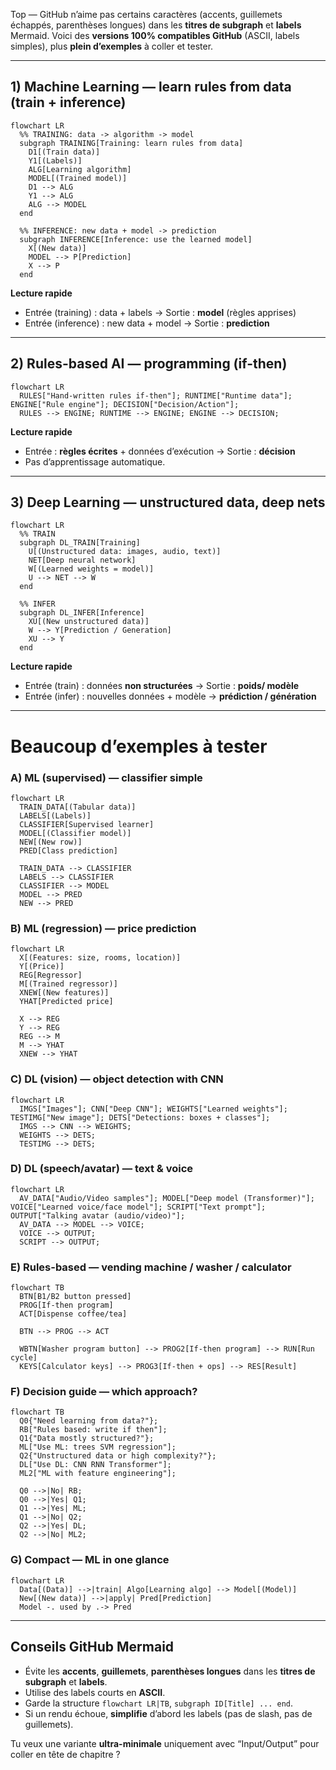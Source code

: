 Top — GitHub n’aime pas certains caractères (accents, guillemets échappés, parenthèses longues) dans les **titres de subgraph** et **labels** Mermaid.
Voici des **versions 100% compatibles GitHub** (ASCII, labels simples), plus **plein d’exemples** à coller et tester.

---

## 1) Machine Learning — learn rules from data (train + inference)

```mermaid
flowchart LR
  %% TRAINING: data -> algorithm -> model
  subgraph TRAINING[Training: learn rules from data]
    D1[(Train data)]
    Y1[(Labels)]
    ALG[Learning algorithm]
    MODEL[(Trained model)]
    D1 --> ALG
    Y1 --> ALG
    ALG --> MODEL
  end

  %% INFERENCE: new data + model -> prediction
  subgraph INFERENCE[Inference: use the learned model]
    X[(New data)]
    MODEL --> P[Prediction]
    X --> P
  end
```

**Lecture rapide**

* Entrée (training) : data + labels → Sortie : **model** (règles apprises)
* Entrée (inference) : new data + model → Sortie : **prediction**

---

## 2) Rules-based AI — programming (if-then)

```mermaid
flowchart LR
  RULES["Hand-written rules if-then"]; RUNTIME["Runtime data"]; ENGINE["Rule engine"]; DECISION["Decision/Action"];
  RULES --> ENGINE; RUNTIME --> ENGINE; ENGINE --> DECISION;
```

**Lecture rapide**

* Entrée : **règles écrites** + données d’exécution → Sortie : **décision**
* Pas d’apprentissage automatique.

---

## 3) Deep Learning — unstructured data, deep nets

```mermaid
flowchart LR
  %% TRAIN
  subgraph DL_TRAIN[Training]
    U[(Unstructured data: images, audio, text)]
    NET[Deep neural network]
    W[(Learned weights = model)]
    U --> NET --> W
  end

  %% INFER
  subgraph DL_INFER[Inference]
    XU[(New unstructured data)]
    W --> Y[Prediction / Generation]
    XU --> Y
  end
```

**Lecture rapide**

* Entrée (train) : données **non structurées** → Sortie : **poids/ modèle**
* Entrée (infer) : nouvelles données + modèle → **prédiction / génération**

---

# Beaucoup d’exemples à tester

### A) ML (supervised) — classifier simple

```mermaid
flowchart LR
  TRAIN_DATA[(Tabular data)]
  LABELS[(Labels)]
  CLASSIFIER[Supervised learner]
  MODEL[(Classifier model)]
  NEW[(New row)]
  PRED[Class prediction]

  TRAIN_DATA --> CLASSIFIER
  LABELS --> CLASSIFIER
  CLASSIFIER --> MODEL
  MODEL --> PRED
  NEW --> PRED
```

### B) ML (regression) — price prediction

```mermaid
flowchart LR
  X[(Features: size, rooms, location)]
  Y[(Price)]
  REG[Regressor]
  M[(Trained regressor)]
  XNEW[(New features)]
  YHAT[Predicted price]

  X --> REG
  Y --> REG
  REG --> M
  M --> YHAT
  XNEW --> YHAT
```

### C) DL (vision) — object detection with CNN

```mermaid
flowchart LR
  IMGS["Images"]; CNN["Deep CNN"]; WEIGHTS["Learned weights"]; TESTIMG["New image"]; DETS["Detections: boxes + classes"];
  IMGS --> CNN --> WEIGHTS;
  WEIGHTS --> DETS;
  TESTIMG --> DETS;
```

### D) DL (speech/avatar) — text & voice

```mermaid
flowchart LR
  AV_DATA["Audio/Video samples"]; MODEL["Deep model (Transformer)"]; VOICE["Learned voice/face model"]; SCRIPT["Text prompt"]; OUTPUT["Talking avatar (audio/video)"];
  AV_DATA --> MODEL --> VOICE;
  VOICE --> OUTPUT;
  SCRIPT --> OUTPUT;
```

### E) Rules-based — vending machine / washer / calculator

```mermaid
flowchart TB
  BTN[B1/B2 button pressed]
  PROG[If-then program]
  ACT[Dispense coffee/tea]

  BTN --> PROG --> ACT

  WBTN[Washer program button] --> PROG2[If-then program] --> RUN[Run cycle]
  KEYS[Calculator keys] --> PROG3[If-then + ops] --> RES[Result]
```

### F) Decision guide — which approach?

```mermaid
flowchart TB
  Q0{"Need learning from data?"};
  RB["Rules based: write if then"];
  Q1{"Data mostly structured?"};
  ML["Use ML: trees SVM regression"];
  Q2{"Unstructured data or high complexity?"};
  DL["Use DL: CNN RNN Transformer"];
  ML2["ML with feature engineering"];

  Q0 -->|No| RB;
  Q0 -->|Yes| Q1;
  Q1 -->|Yes| ML;
  Q1 -->|No| Q2;
  Q2 -->|Yes| DL;
  Q2 -->|No| ML2;
```

### G) Compact — ML in one glance

```mermaid
flowchart LR
  Data[(Data)] -->|train| Algo[Learning algo] --> Model[(Model)]
  New[(New data)] -->|apply| Pred[Prediction]
  Model -. used by .-> Pred
```

---

## Conseils GitHub Mermaid

* Évite les **accents**, **guillemets**, **parenthèses longues** dans les **titres de subgraph** et **labels**.
* Utilise des labels courts en **ASCII**.
* Garde la structure `flowchart LR|TB`, `subgraph ID[Title] ... end`.
* Si un rendu échoue, **simplifie** d’abord les labels (pas de slash, pas de guillemets).

Tu veux une variante **ultra-minimale** uniquement avec “Input/Output” pour coller en tête de chapitre ?
